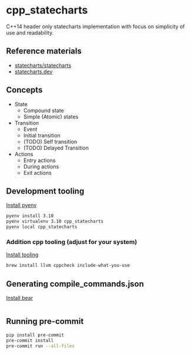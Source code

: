 # cpp_statecharts

C++14 header only statecharts implementation with focus on simplicity of use and readability.

## Reference materials

- [statecharts/statecharts](https://github.com/statecharts/statecharts)
- [statecharts.dev](https://statecharts.dev)

## Concepts

- State
  - Compound state
  - Simple (Atomic) states
- Transition
  - Event
  - Initial transition
  - (TODO) Self transition
  - (TODO) Delayed Transition
- Actions
  - Entry actions
  - During actions
  - Exit actions

## Development tooling

[Install pyenv](https://github.com/pyenv/pyenv?tab=readme-ov-file#installation)

```bash
pyenv install 3.10
pyenv virtualenv 3.10 cpp_statecharts
pyenv local cpp_statecharts
```

### Addition cpp tooling (adjust for your system)

[Install tooling](https://github.com/pocc/pre-commit-hooks?tab=readme-ov-file#installation)

```bash
brew install llvm cppcheck include-what-you-use
```

## Generating compile_commands.json

[Install bear](https://github.com/rizsotto/Bear?tab=readme-ov-file#how-to-install)

```bash

```

## Running pre-commit

```bash
pip install pre-commit
pre-commit install
pre-commit run --all-files
```
